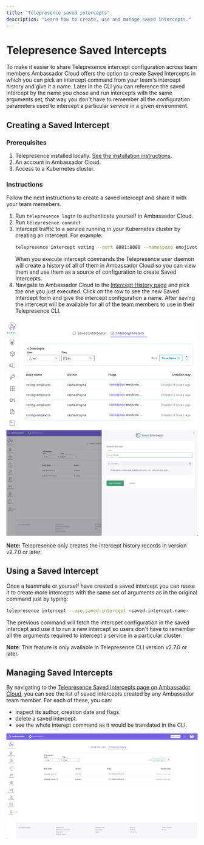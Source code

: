 ```yaml
---
title: "Telepresence saved intercepts"
description: "Learn how to create, use and manage saved intercepts."
---
```


# Telepresence Saved Intercepts

To make it easier to share Telepresence intercept configuration across team members Ambassador Cloud offers the option to create Saved Intercepts
in which you can pick an intercept command from your team's intercept history and give it a name. Later in the CLI you can reference the saved intercept
by the name you chose and run intercepts with the same arguments set, that way you don't have to remember all the configuration parameters used to intercept
a particular service in a given environment.

## Creating a Saved Intercept 

### Prerequisites

1. Telepresence installed locally. [See the installation instructions](../../../telepresence/latest/install/index.md).
1. An account in Ambassador Cloud.
1. Access to a Kubernetes cluster.


### Instructions
Follow the next instructions to create a saved intercept and share it with your team memebers.

1. Run `telepresence login` to authenticate yourself in Ambassador Cloud.
2. Run `telepresence connect`
3. Intercept traffic to a service running in your Kubernetes cluster by creating an intercept. For example:
   ```bash
   telepresence intercept voting --port 8081:8080 --namespace emojivoto --http-header x-telepresence-intercept-id=test-user-1
   ```
   When you execute intercept commands the Telepresence user daemon will create a history of all of them in Ambassador Cloud
   so you can view them and use them as a source of configuration to create Saved Intercepts.
4. Navigate to Ambassador Cloud to the [Intercept History page](https://app.getambassador.io/saved-intercepts/history) and pick the one you just
   executed. Click on the row to see the new Saved Intercept form and give the intercept configuration a name. After saving the intercept will be available
   for all of the team members to use in their Telepresence CLI.

![saved-intercepts-form](../images/telepresence-intercept-history.png)
![saved-intercepts-form](../images/telepresence-saved-intercepts-form.png)

**Note:** Telepresence only creates the intercept history records in version v2.7.0 or later.
   

## Using a Saved Intercept

Once a teammate or yourself have created a saved intercept you can reuse it to create more intercepts with the same set of arguments as in the original command just by typing:

```bash
telepresence intercept --use-saved-intercept <saved-intercept-name>
```

The previous command will fetch the intercpet configuration in the saved intercept and use it to run a new intercept so users
don't have to remember all the arguments required to intercept a service in a particular cluster.

**Note**: This feature is only available in Telepresence CLI version v2.7.0 or later.

##  Managing Saved Intercepts

By navigating to the [Telepresence Saved Intercepts page on Ambassador Cloud](https://app.getambassador.io/saved-intercepts/saved-intercept),
you can see the list of saved intercepts created by any Ambassador team member. For each of these, you can:

- inspect its author, creation date and flags.
- delete a saved intercept.
- see the whole interept command as it would be translated in the CLI.

![saved-intercepts-list](../images/telepresence-saved-intercepts-list.png)

